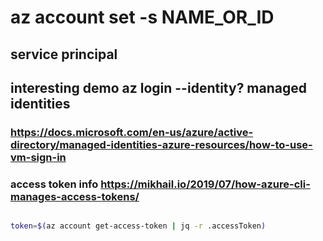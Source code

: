 # az account set -s NAME_OR_ID

## service principal

##  interesting demo az login --identity? managed identities
### https://docs.microsoft.com/en-us/azure/active-directory/managed-identities-azure-resources/how-to-use-vm-sign-in

### access token info https://mikhail.io/2019/07/how-azure-cli-manages-access-tokens/

```bash

token=$(az account get-access-token | jq -r .accessToken)

```
